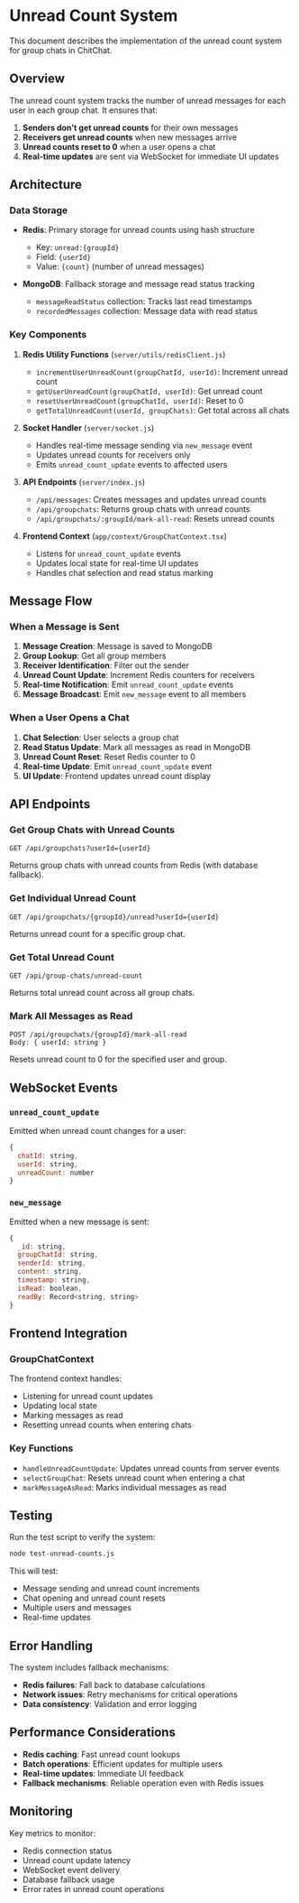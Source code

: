 # Unread Count System

This document describes the implementation of the unread count system for group chats in ChitChat.

## Overview

The unread count system tracks the number of unread messages for each user in each group chat. It ensures that:

1. **Senders don't get unread counts** for their own messages
2. **Receivers get unread counts** when new messages arrive
3. **Unread counts reset to 0** when a user opens a chat
4. **Real-time updates** are sent via WebSocket for immediate UI updates

## Architecture

### Data Storage

- **Redis**: Primary storage for unread counts using hash structure
  - Key: `unread:{groupId}`
  - Field: `{userId}`
  - Value: `{count}` (number of unread messages)

- **MongoDB**: Fallback storage and message read status tracking
  - `messageReadStatus` collection: Tracks last read timestamps
  - `recordedMessages` collection: Message data with read status

### Key Components

1. **Redis Utility Functions** (`server/utils/redisClient.js`)
   - `incrementUserUnreadCount(groupChatId, userId)`: Increment unread count
   - `getUserUnreadCount(groupChatId, userId)`: Get unread count
   - `resetUserUnreadCount(groupChatId, userId)`: Reset to 0
   - `getTotalUnreadCount(userId, groupChats)`: Get total across all chats

2. **Socket Handler** (`server/socket.js`)
   - Handles real-time message sending via `new_message` event
   - Updates unread counts for receivers only
   - Emits `unread_count_update` events to affected users

3. **API Endpoints** (`server/index.js`)
   - `/api/messages`: Creates messages and updates unread counts
   - `/api/groupchats`: Returns group chats with unread counts
   - `/api/groupchats/:groupId/mark-all-read`: Resets unread counts

4. **Frontend Context** (`app/context/GroupChatContext.tsx`)
   - Listens for `unread_count_update` events
   - Updates local state for real-time UI updates
   - Handles chat selection and read status marking

## Message Flow

### When a Message is Sent

1. **Message Creation**: Message is saved to MongoDB
2. **Group Lookup**: Get all group members
3. **Receiver Identification**: Filter out the sender
4. **Unread Count Update**: Increment Redis counters for receivers
5. **Real-time Notification**: Emit `unread_count_update` events
6. **Message Broadcast**: Emit `new_message` event to all members

### When a User Opens a Chat

1. **Chat Selection**: User selects a group chat
2. **Read Status Update**: Mark all messages as read in MongoDB
3. **Unread Count Reset**: Reset Redis counter to 0
4. **Real-time Update**: Emit `unread_count_update` event
5. **UI Update**: Frontend updates unread count display

## API Endpoints

### Get Group Chats with Unread Counts
```
GET /api/groupchats?userId={userId}
```
Returns group chats with unread counts from Redis (with database fallback).

### Get Individual Unread Count
```
GET /api/groupchats/{groupId}/unread?userId={userId}
```
Returns unread count for a specific group chat.

### Get Total Unread Count
```
GET /api/group-chats/unread-count
```
Returns total unread count across all group chats.

### Mark All Messages as Read
```
POST /api/groupchats/{groupId}/mark-all-read
Body: { userId: string }
```
Resets unread count to 0 for the specified user and group.

## WebSocket Events

### `unread_count_update`
Emitted when unread count changes for a user:
```javascript
{
  chatId: string,
  userId: string,
  unreadCount: number
}
```

### `new_message`
Emitted when a new message is sent:
```javascript
{
  _id: string,
  groupChatId: string,
  senderId: string,
  content: string,
  timestamp: string,
  isRead: boolean,
  readBy: Record<string, string>
}
```

## Frontend Integration

### GroupChatContext
The frontend context handles:
- Listening for unread count updates
- Updating local state
- Marking messages as read
- Resetting unread counts when entering chats

### Key Functions
- `handleUnreadCountUpdate`: Updates unread counts from server events
- `selectGroupChat`: Resets unread count when entering a chat
- `markMessageAsRead`: Marks individual messages as read

## Testing

Run the test script to verify the system:
```bash
node test-unread-counts.js
```

This will test:
- Message sending and unread count increments
- Chat opening and unread count resets
- Multiple users and messages
- Real-time updates

## Error Handling

The system includes fallback mechanisms:
- **Redis failures**: Fall back to database calculations
- **Network issues**: Retry mechanisms for critical operations
- **Data consistency**: Validation and error logging

## Performance Considerations

- **Redis caching**: Fast unread count lookups
- **Batch operations**: Efficient updates for multiple users
- **Real-time updates**: Immediate UI feedback
- **Fallback mechanisms**: Reliable operation even with Redis issues

## Monitoring

Key metrics to monitor:
- Redis connection status
- Unread count update latency
- WebSocket event delivery
- Database fallback usage
- Error rates in unread count operations 